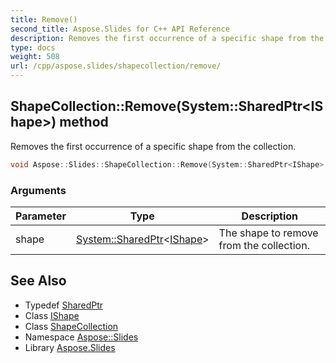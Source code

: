 ```yaml
---
title: Remove()
second_title: Aspose.Slides for C++ API Reference
description: Removes the first occurrence of a specific shape from the collection.
type: docs
weight: 508
url: /cpp/aspose.slides/shapecollection/remove/
---
```

## ShapeCollection::Remove(System::SharedPtr\<IShape\>) method


Removes the first occurrence of a specific shape from the collection.

```cpp
void Aspose::Slides::ShapeCollection::Remove(System::SharedPtr<IShape> shape) override
```


### Arguments

| Parameter | Type | Description |
| --- | --- | --- |
| shape | [System::SharedPtr](../../../system/sharedptr/)\<[IShape](../../ishape/)\> | The shape to remove from the collection. |

## See Also

* Typedef [SharedPtr](../../system/sharedptr/)
* Class [IShape](../ishape/)
* Class [ShapeCollection](./)
* Namespace [Aspose::Slides](../)
* Library [Aspose.Slides](../../)